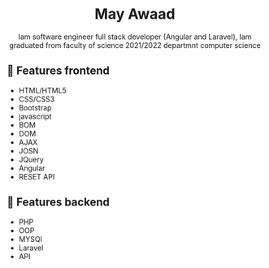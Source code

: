 
<h1 align="center">May Awaad</h1>
<p align="center">Iam software engineer full stack developer (Angular and Laravel), Iam graduated from faculty of science 2021/2022 departmnt computer science</p>

## 🌼 Features frontend
- HTML/HTML5
- CSS/CSS3
- Bootstrap
- javascript
- BOM
- DOM
- AJAX
- JOSN
- JQuery
- Angular
- RESET API

## 🌼 Features backend
- PHP
- OOP
- MYSQl
- Laravel
- API
